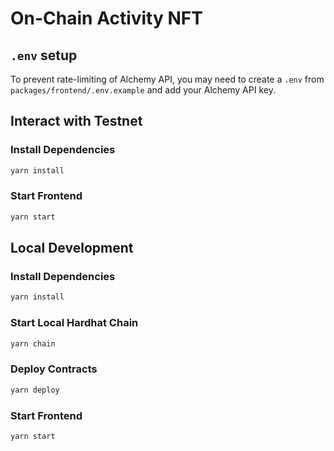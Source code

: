 # On-Chain Activity NFT
## `.env` setup
To prevent rate-limiting of Alchemy API, you may need to create a `.env` from `packages/frontend/.env.example` and add your Alchemy API key.
## Interact with Testnet
### Install Dependencies
```bash
yarn install
```
### Start Frontend
```bash
yarn start
```

## Local Development
### Install Dependencies
```bash
yarn install
```
### Start Local Hardhat Chain
```bash
yarn chain
```
### Deploy Contracts
```bash
yarn deploy
```
### Start Frontend
```bash
yarn start
```
